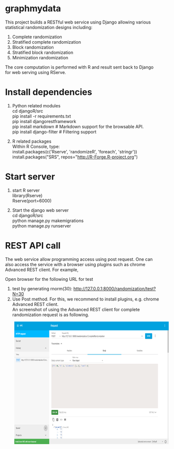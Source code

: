# graphmydata
This project builds a RESTful web service using Django allowing various statistical randomization designs including:
1. Complete randomization
2. Stratified complete randomization
3. Block randomization 
4. Stratified block randomization
5. Minimization randomization

The core computation is performed with R and result sent back to Django for web serving using RServe.  

# Install dependencies
1. Python related modules   
cd djangoR/src  
pip install -r requirements.txt  
pip install djangorestframework  
pip install markdown       # Markdown support for the browsable API.  
pip install django-filter  # Filtering support  

2. R related packages  
Within R Console, type:  
install.packages(c('Rserve', 'randomizeR', 'foreach', 'stringr'))  
install.packages("SRS", repos="http://R-Forge.R-project.org")  

# Start server  
1. start R server  
library(Rserve)  
Rserve(port=6000)  

2. Start the django web server  
cd djangoR/src  
python manage.py makemigrations  
python manage.py runserver  

# REST API call
The web service allow programming access using post request. One can also access the service with a browser using plugins such as chrome Advanced REST client. For example,  

Open browser for the following URL for test  
1. test by generating rnorm(30): http://127.0.0.1:8000/randomization/test?N=30  
2. Use Post method. For this, we recommend to install plugins, e.g. chrome Advanced REST client.  
An screenshot of using the Advanced REST client for complete randomization request is as following.   
<img src="https://github.com/nickytong/graphmydata/blob/master/djangoR/src/randomization/assets/REST%20API%20using%20chrome%20Advanced%20REST%20extension.png" align="center" height="400" width="600" hspace="30"/>

